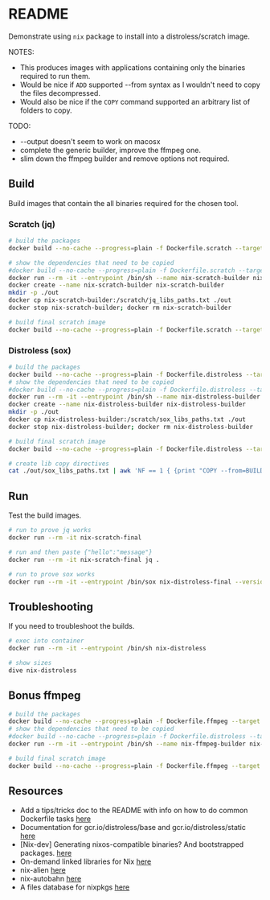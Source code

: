 # README

Demonstrate using `nix` package to install into a distroless/scratch image.  

NOTES:

* This produces images with applications containing only the binaries required to run them.  
* Would be nice if `ADD` supported --from syntax as I wouldn't need to copy the files decompressed.  
* Would also be nice if the `COPY` command supported an arbitrary list of folders to copy.  

TODO:  

* --output doesn't seem to work on macosx
* complete the generic builder, improve the ffmpeg one.  
* slim down the ffmpeg builder and remove options not required.  

## Build

Build images that contain the all binaries required for the chosen tool.  

### Scratch (jq)

```sh
# build the packages 
docker build --no-cache --progress=plain -f Dockerfile.scratch --target BUILDER -t nix-scratch-builder .    

# show the dependencies that need to be copied 
#docker build --no-cache --progress=plain -f Dockerfile.scratch --target LDD -t nix-scratch .    
docker run --rm -it --entrypoint /bin/sh --name nix-scratch-builder nix-scratch-builder  
docker create --name nix-scratch-builder nix-scratch-builder
mkdir -p ./out
docker cp nix-scratch-builder:/scratch/jq_libs_paths.txt ./out
docker stop nix-scratch-builder; docker rm nix-scratch-builder  

# build final scratch image
docker build --no-cache --progress=plain -f Dockerfile.scratch --target PRODUCTION -t nix-scratch-final .    
```

### Distroless (sox)

```sh
# build the packages 
docker build --no-cache --progress=plain -f Dockerfile.distroless --target BUILDER -t nix-distroless-builder .    
# show the dependencies that need to be copied 
#docker build --no-cache --progress=plain -f Dockerfile.distroless --target LDD -t nix-distroless .    
docker run --rm -it --entrypoint /bin/sh --name nix-distroless-builder nix-distroless-builder  
docker create --name nix-distroless-builder nix-distroless-builder
mkdir -p ./out
docker cp nix-distroless-builder:/scratch/sox_libs_paths.txt ./out
docker stop nix-distroless-builder; docker rm nix-distroless-builder  

# build final scratch image
docker build --no-cache --progress=plain -f Dockerfile.distroless --target PRODUCTION -t nix-distroless-final .

# create lib copy directives
cat ./out/sox_libs_paths.txt | awk 'NF == 1 { {print "COPY --from=BUILDER " $1 " " $1} }'
```

## Run

Test the build images.  

```sh
# run to prove jq works
docker run --rm -it nix-scratch-final

# run and then paste {"hello":"message"}
docker run --rm -it nix-scratch-final jq . 

# run to prove sox works
docker run --rm -it --entrypoint /bin/sox nix-distroless-final --version 
```

## Troubleshooting

If you need to troubleshoot the builds.  

```sh
# exec into container
docker run --rm -it --entrypoint /bin/sh nix-distroless                                  

# show sizes
dive nix-distroless
```

## Bonus ffmpeg

```sh
# build the packages 
docker build --no-cache --progress=plain -f Dockerfile.ffmpeg --target BUILDER -t nix-ffmpeg-builder .    
# show the dependencies that need to be copied 
#docker build --no-cache --progress=plain -f Dockerfile.distroless --target LDD -t nix-distroless .    
docker run --rm -it --entrypoint /bin/sh --name nix-ffmpeg-builder nix-ffmpeg-builder  

# build final scratch image
docker build --no-cache --progress=plain -f Dockerfile.ffmpeg --target PRODUCTION -t nix-ffmpeg-final .
```


## Resources

* Add a tips/tricks doc to the README with info on how to do common Dockerfile tasks [here](https://github.com/GoogleContainerTools/distroless/issues/13)
* Documentation for gcr.io/distroless/base and gcr.io/distroless/static [here](https://github.com/GoogleContainerTools/distroless/tree/main/base)
* [Nix-dev] Generating nixos-compatible binaries? And bootstrapped packages. [here](https://releases.nixos.org/nix-dev/2016-August/021431.html)
* On-demand linked libraries for Nix [here](https://fzakaria.com/2020/11/18/on-demand-linked-libraries-for-nix.html)
* nix-alien [here](https://github.com/thiagokokada/nix-alien)
* nix-autobahn [here](https://github.com/Lassulus/nix-autobahn)
* A files database for nixpkgs [here](https://github.com/bennofs/nix-index)

